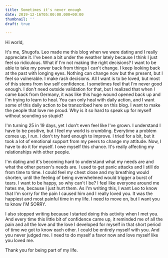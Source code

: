 ```yaml
---
title: Sometimes it's never enough
date: 2019-12-16T05:00:00.000+00:00
thumbnail: ''
draft: true

---
```

Hi world,

It's me, Shugofa. Leo made me this blog when we were dating and I really appreciate it. I've been a bit under the weather lately because I think I just feel so ridiculous. What if I'm not making the right decisions? I want to be able to take my power back from things I can't change. I keep looking back at the past with longing eyes. Nothing can change now but the present, but I feel so vulnerable. I make rash decisions. All I want is to be loved, but most of this stems from low self confidence. I sometimes feel that I'm never good enough. I don't need outside validation for that, but I realized that when I came back from Germany, it was like this huge wound opened back up and I'm trying to learn to heal. You can only heal with daily action, and I want some of this daily action to be transcribed here on this blog. I want to make the people that love me proud. Why is it so hard to speak up for myself without sounding so stupid?

I'm turning 25 in 19 days, yet I don't even feel like I've grown. I understand I have to be positive, but I feel my world is crumbling. Everytime a problem comes up, I run. I don't try hard enough to improve. I tried for a bit, but it took a lot of emotional support from my peers to change my attitude. Now, I have to do it for myself. I owe myself this chance. It's really affecting my relationships with other people.

I'm dating and it's becoming hard to understand what my needs are and what the other person's needs are. I used to get panic attacks and I still do from time to time. I could feel my chest close and my breathing would shorten, until the feeling of being overwhelmed would trigger a burst of tears. I want to be happy, so why can't I be? I feel like everyone around me hates me, because I just hurt them. As I'm writing this, I want Leo to know that I'm sorry for the pain I caused him and I really loved you. It was the happiest and most painful time in my life. I need to move on, but I want you to know I'M SORRY.

I also stopped writing because I started doing this activity when I met you. And every time this little bit of confidence came up, it reminded me of all the pain and all the love and the love I developed for myself in that short period of time we got to know each other. I could be entirely myself with you. And you never judged me. I need to do myself a favor now and love myself like you loved me. 

Thank you for being part of my life.